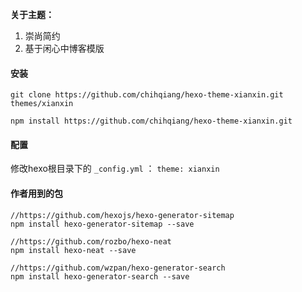 **关于主题：**

1. 崇尚简约
2. 基于闲心中博客模版

#### 安装

```
git clone https://github.com/chihqiang/hexo-theme-xianxin.git themes/xianxin

npm install https://github.com/chihqiang/hexo-theme-xianxin.git
```

#### 配置

修改hexo根目录下的 `_config.yml` ： `theme: xianxin`

#### 作者用到的包

~~~
//https://github.com/hexojs/hexo-generator-sitemap
npm install hexo-generator-sitemap --save

//https://github.com/rozbo/hexo-neat
npm install hexo-neat --save

//https://github.com/wzpan/hexo-generator-search
npm install hexo-generator-search --save
~~~

